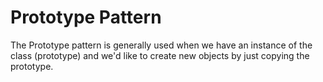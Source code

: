 # Prototype Pattern

The Prototype pattern is generally used when we have an instance of the class (prototype) and we'd like to create new objects by just copying the prototype.